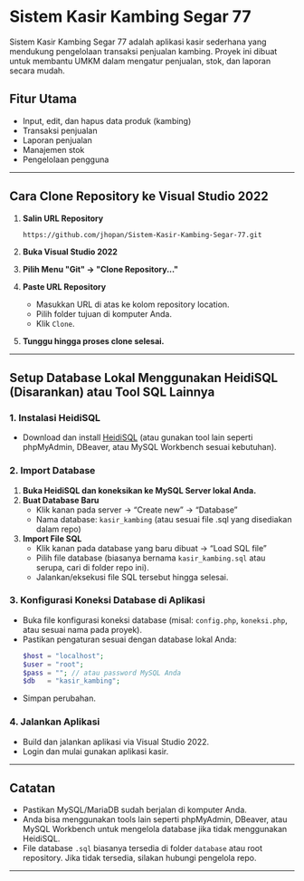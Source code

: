 # Sistem Kasir Kambing Segar 77

Sistem Kasir Kambing Segar 77 adalah aplikasi kasir sederhana yang mendukung pengelolaan transaksi penjualan kambing. Proyek ini dibuat untuk membantu UMKM dalam mengatur penjualan, stok, dan laporan secara mudah.

## Fitur Utama
- Input, edit, dan hapus data produk (kambing)
- Transaksi penjualan
- Laporan penjualan
- Manajemen stok
- Pengelolaan pengguna

---

## Cara Clone Repository ke Visual Studio 2022

1. **Salin URL Repository**
   ```
   https://github.com/jhopan/Sistem-Kasir-Kambing-Segar-77.git
   ```

2. **Buka Visual Studio 2022**

3. **Pilih Menu "Git" → "Clone Repository..."**

4. **Paste URL Repository**
   - Masukkan URL di atas ke kolom repository location.
   - Pilih folder tujuan di komputer Anda.
   - Klik `Clone`.

5. **Tunggu hingga proses clone selesai.**

---

## Setup Database Lokal Menggunakan HeidiSQL (Disarankan) atau Tool SQL Lainnya

### 1. Instalasi HeidiSQL
- Download dan install [HeidiSQL](https://www.heidisql.com/download.php) (atau gunakan tool lain seperti phpMyAdmin, DBeaver, atau MySQL Workbench sesuai kebutuhan).

### 2. Import Database

1. **Buka HeidiSQL dan koneksikan ke MySQL Server lokal Anda.**
2. **Buat Database Baru**
   - Klik kanan pada server → “Create new” → “Database”
   - Nama database: `kasir_kambing` (atau sesuai file .sql yang disediakan dalam repo)
3. **Import File SQL**
   - Klik kanan pada database yang baru dibuat → “Load SQL file”
   - Pilih file database (biasanya bernama `kasir_kambing.sql` atau serupa, cari di folder repo ini).
   - Jalankan/eksekusi file SQL tersebut hingga selesai.

### 3. Konfigurasi Koneksi Database di Aplikasi

- Buka file konfigurasi koneksi database (misal: `config.php`, `koneksi.php`, atau sesuai nama pada proyek).
- Pastikan pengaturan sesuai dengan database lokal Anda:
  ```php
  $host = "localhost";
  $user = "root";
  $pass = ""; // atau password MySQL Anda
  $db   = "kasir_kambing";
  ```
- Simpan perubahan.

### 4. Jalankan Aplikasi

- Build dan jalankan aplikasi via Visual Studio 2022.
- Login dan mulai gunakan aplikasi kasir.

---

## Catatan

- Pastikan MySQL/MariaDB sudah berjalan di komputer Anda.
- Anda bisa menggunakan tools lain seperti phpMyAdmin, DBeaver, atau MySQL Workbench untuk mengelola database jika tidak menggunakan HeidiSQL.
- File database `.sql` biasanya tersedia di folder `database` atau root repository. Jika tidak tersedia, silakan hubungi pengelola repo.

---
